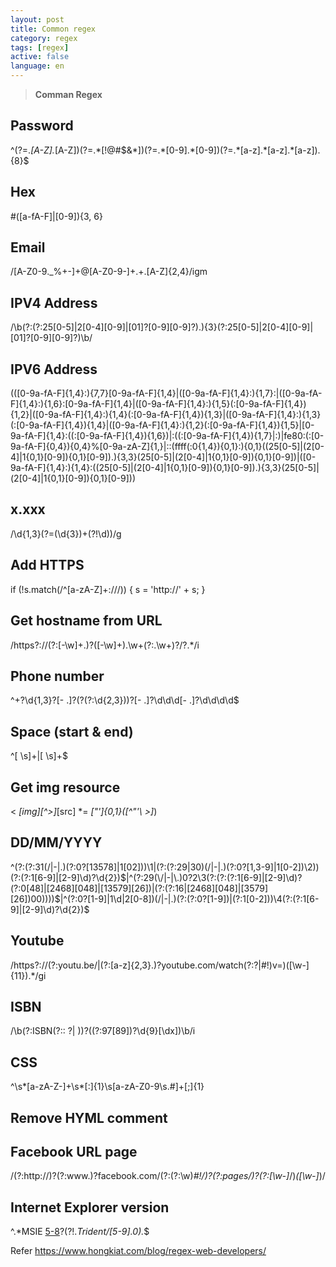 ```yaml
---
layout: post
title: Common regex
category: regex
tags: [regex]
active: false
language: en
---
```


> **Comman Regex**

## Password

^(?=.*[A-Z].*[A-Z])(?=.*[!@#$&*])(?=.*[0-9].*[0-9])(?=.*[a-z].*[a-z].*[a-z]).{8}$

## Hex

\#([a-fA-F]|[0-9]){3, 6}

## Email

/[A-Z0-9._%+-]+@[A-Z0-9-]+.+.[A-Z]{2,4}/igm

## IPV4 Address

/\b(?:(?:25[0-5]|2[0-4][0-9]|[01]?[0-9][0-9]?)\.){3}(?:25[0-5]|2[0-4][0-9]|[01]?[0-9][0-9]?)\b/

## IPV6 Address

(([0-9a-fA-F]{1,4}:){7,7}[0-9a-fA-F]{1,4}|([0-9a-fA-F]{1,4}:){1,7}:|([0-9a-fA-F]{1,4}:){1,6}:[0-9a-fA-F]{1,4}|([0-9a-fA-F]{1,4}:){1,5}(:[0-9a-fA-F]{1,4}){1,2}|([0-9a-fA-F]{1,4}:){1,4}(:[0-9a-fA-F]{1,4}){1,3}|([0-9a-fA-F]{1,4}:){1,3}(:[0-9a-fA-F]{1,4}){1,4}|([0-9a-fA-F]{1,4}:){1,2}(:[0-9a-fA-F]{1,4}){1,5}|[0-9a-fA-F]{1,4}:((:[0-9a-fA-F]{1,4}){1,6})|:((:[0-9a-fA-F]{1,4}){1,7}|:)|fe80:(:[0-9a-fA-F]{0,4}){0,4}%[0-9a-zA-Z]{1,}|::(ffff(:0{1,4}){0,1}:){0,1}((25[0-5]|(2[0-4]|1{0,1}[0-9]){0,1}[0-9])\.){3,3}(25[0-5]|(2[0-4]|1{0,1}[0-9]){0,1}[0-9])|([0-9a-fA-F]{1,4}:){1,4}:((25[0-5]|(2[0-4]|1{0,1}[0-9]){0,1}[0-9])\.){3,3}(25[0-5]|(2[0-4]|1{0,1}[0-9]){0,1}[0-9]))

## x.xxx

/\d{1,3}(?=(\d{3})+(?!\d))/g

## Add HTTPS

if (!s.match(/^[a-zA-Z]+:\/\//))
{
    s = 'http://' + s;
}

## Get hostname from URL

/https?:\/\/(?:[-\w]+\.)?([-\w]+)\.\w+(?:\.\w+)?\/?.*/i

## Phone number

^\+?\d{1,3}?[- .]?\(?(?:\d{2,3})\)?[- .]?\d\d\d[- .]?\d\d\d\d$

## Space (start & end)

^[ \s]+|[ \s]+$

## Get img resource

\< *[img][^\>]*[src] *= *[\"\']{0,1}([^\"\'\ >]*)

## DD/MM/YYYY

^(?:(?:31(\/|-|\.)(?:0?[13578]|1[02]))\1|(?:(?:29|30)(\/|-|\.)(?:0?[1,3-9]|1[0-2])\2))(?:(?:1[6-9]|[2-9]\d)?\d{2})$|^(?:29(\/|-|\.)0?2\3(?:(?:(?:1[6-9]|[2-9]\d)?(?:0[48]|[2468][048]|[13579][26])|(?:(?:16|[2468][048]|[3579][26])00))))$|^(?:0?[1-9]|1\d|2[0-8])(\/|-|\.)(?:(?:0?[1-9])|(?:1[0-2]))\4(?:(?:1[6-9]|[2-9]\d)?\d{2})$

## Youtube

/https?:\/\/(?:youtu\.be\/|(?:[a-z]{2,3}\.)?youtube\.com\/watch(?:\?|#\!)v=)([\w-]{11}).*/gi

## ISBN

/\b(?:ISBN(?:: ?| ))?((?:97[89])?\d{9}[\dx])\b/i

## CSS

^\s*[a-zA-Z\-]+\s*[:]{1}\s[a-zA-Z0-9\s.#]+[;]{1}

## Remove HYML comment

<!--(.*?)-->

## Facebook URL page

/(?:http:\/\/)?(?:www\.)?facebook\.com\/(?:(?:\w)*#!\/)?(?:pages\/)?(?:[\w\-]*\/)*([\w\-]*)/

## Internet Explorer version

^.*MSIE [5-8](?:\.[0-9]+)?(?!.*Trident\/[5-9]\.0).*$

Refer https://www.hongkiat.com/blog/regex-web-developers/
